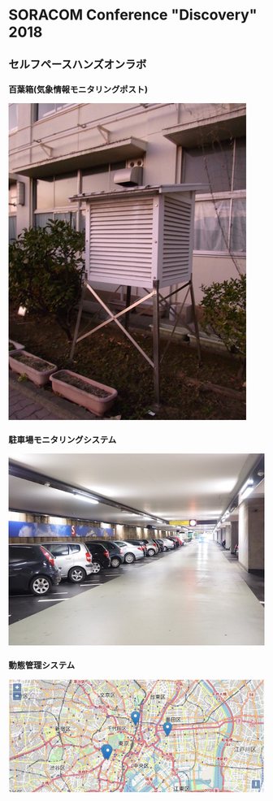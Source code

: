 # SORACOM Conference "Discovery" 2018
## セルフペースハンズオンラボ

### 百葉箱(気象情報モニタリングポスト)
![百葉箱](images/hyakuyoubako.jpg)

### 駐車場モニタリングシステム
![駐車場](images/parking.jpg)

### 動態管理システム
![地図](images/map.png)
